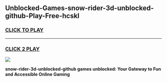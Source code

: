 
## Unblocked-Games-snow-rider-3d-unblocked-github-Play-Free-hcskl
<h3>
<a href="https://premium76.site?title=snow-rider-3d-unblocked-github&ref=12A">CLICK TO PLAY</a></h3>
<hr>

<h3>
<a href="https://premium76.site?title=snow-rider-3d-unblocked-github&ref=12A">CLICK 2 PLAY</a>
  
</h3>

<a href="https://premium76.site?title=snow-rider-3d-unblocked-github&ref=12A"><img src="https://clearcache.store/games.png"></a>


**snow-rider-3d-unblocked-github games unblocked: Your Gateway to Fun and Accessible Online Gaming**
